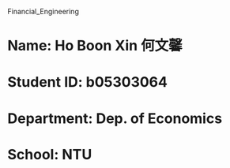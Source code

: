 Financial_Engineering
# Name: Ho Boon Xin 何文馨
# Student ID: b05303064
# Department: Dep. of Economics
# School: NTU

